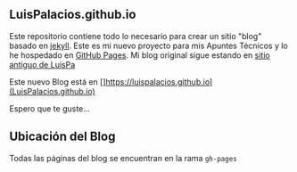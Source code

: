 ## LuisPalacios.github.io

Este repositorio contiene todo lo necesario para crear un sitio "blog" basado en [jekyll](http://jekyllrb.com). Este es mi nuevo proyecto para mis Apuntes Técnicos y lo he hospedado en [GitHub Pages](https://pages.github.com). Mi blog original sigue estando en [sitio antiguo de LuisPa](https://www.luispa.com)

Este nuevo Blog está en []https://luispalacios.github.io](LuisPalacios.github.io)

Espero que te guste...

## Ubicación del Blog

Todas las páginas del blog se encuentran en la rama `gh-pages`

<br/>



